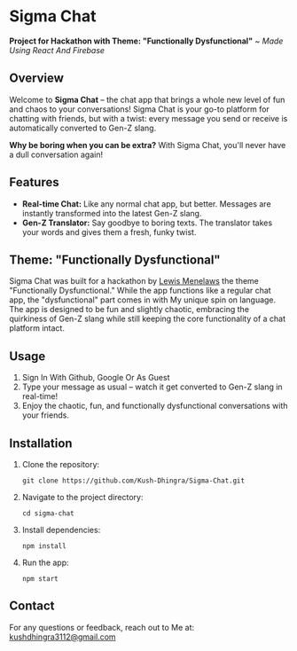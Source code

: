 <div>
  <h1>Sigma Chat</h1>
  <p><strong>Project for Hackathon with Theme: "Functionally Dysfunctional"</strong>
  <em>
    ~ Made Using React And Firebase
  </em></p>
  
  <h2>Overview</h2>
  <p>Welcome to <strong>Sigma Chat</strong> – the chat app that brings a whole new level of fun and chaos to your conversations! Sigma Chat is your go-to platform for chatting with friends, but with a twist: every message you send or receive is automatically converted to Gen-Z slang.</p>
  <p><strong>Why be boring when you can be extra?</strong> With Sigma Chat, you'll never have a dull conversation again!</p>
  
  <h2>Features</h2>
  <ul>
    <li><strong>Real-time Chat:</strong> Like any normal chat app, but better. Messages are instantly transformed into the latest Gen-Z slang.</li>
    <li><strong>Gen-Z Translator:</strong> Say goodbye to boring texts. The translator takes your words and gives them a fresh, funky twist.</li>
  </ul>
  
  <h2>Theme: "Functionally Dysfunctional"</h2>
  <p>Sigma Chat was built for a hackathon by <a href="https://github.com/elebumm" target="_blank">Lewis Menelaws</a> the theme "Functionally Dysfunctional." While the app functions like a regular chat app, the "dysfunctional" part comes in with My unique spin on language. The app is designed to be fun and slightly chaotic, embracing the quirkiness of Gen-Z slang while still keeping the core functionality of a chat platform intact.</p>
  
  
  
  <h2>Usage</h2>
  <ol>
    <li>Sign In With Github, Google Or As Guest</li>
    <li>Type your message as usual – watch it get converted to Gen-Z slang in real-time!</li>
    <li>Enjoy the chaotic, fun, and functionally dysfunctional conversations with your friends.</li>
  </ol>
  
  
  <h2>Installation</h2>
  <ol>
    <li>Clone the repository:
      <pre><code>git clone https://github.com/Kush-Dhingra/Sigma-Chat.git</code></pre>
    </li>
    <li>Navigate to the project directory:
      <pre><code>cd sigma-chat</code></pre>
    </li>
    <li>Install dependencies:
      <pre><code>npm install</code></pre>
    </li>
    <li>Run the app:
      <pre><code>npm start</code></pre>
    </li>
  </ol>

  
  <h2>Contact</h2>
  <p>For any questions or feedback, reach out to Me at: <a href="mailto:kushdhingra3112@gmail.com.com">kushdhingra3112@gmail.com</a></p>
</div>

